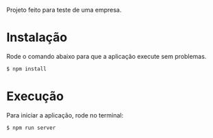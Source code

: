 Projeto feito para teste de uma empresa.


# Instalação
Rode o comando abaixo para que a aplicação execute sem problemas.
```sh
$ npm install
```

# Execução
Para iniciar a aplicação, rode no terminal:
```sh
$ npm run server
```
